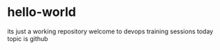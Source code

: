 # hello-world
its just a working repository
welcome to devops training sessions
today topic is github
